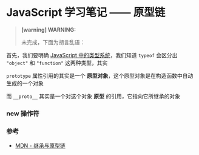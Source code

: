 # JavaScript 学习笔记 —— 原型链

> **[warning] WARNING:**
>
> 未完成，下面为胡言乱语：

首先，我们要明确 [JavaScript 中的类型系统](./type.md)，我们知道 `typeof` 会区分出 `"object"` 和 `"function"` 这两种类型，其实

`prototype` 属性引用的其实是一个 **原型对象**，这个原型对象是在构造函数中自动生成的一个对象

而 `__proto__` 其实是一个对这个对象 **原型** 的引用，它指向它所继承的对象

### new 操作符

### 参考

- [MDN - 继承与原型链](https://developer.mozilla.org/zh-CN/docs/Web/JavaScript/Inheritance_and_the_prototype_chain)
